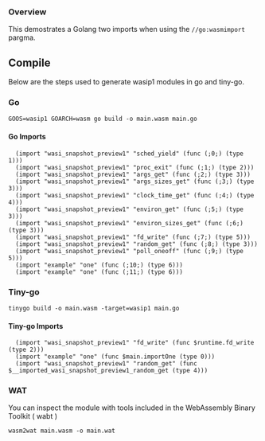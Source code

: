 ### Overview
This demostrates a Golang two imports when using the `//go:wasmimport` pargma. 

## Compile 
Below are the steps used to generate wasip1 modules in go and tiny-go. 

### Go 
`GOOS=wasip1 GOARCH=wasm go build -o main.wasm main.go`

#### Go Imports 

```
  (import "wasi_snapshot_preview1" "sched_yield" (func (;0;) (type 1)))
  (import "wasi_snapshot_preview1" "proc_exit" (func (;1;) (type 2)))
  (import "wasi_snapshot_preview1" "args_get" (func (;2;) (type 3)))
  (import "wasi_snapshot_preview1" "args_sizes_get" (func (;3;) (type 3)))
  (import "wasi_snapshot_preview1" "clock_time_get" (func (;4;) (type 4)))
  (import "wasi_snapshot_preview1" "environ_get" (func (;5;) (type 3)))
  (import "wasi_snapshot_preview1" "environ_sizes_get" (func (;6;) (type 3)))
  (import "wasi_snapshot_preview1" "fd_write" (func (;7;) (type 5)))
  (import "wasi_snapshot_preview1" "random_get" (func (;8;) (type 3)))
  (import "wasi_snapshot_preview1" "poll_oneoff" (func (;9;) (type 5)))
  (import "example" "one" (func (;10;) (type 6)))
  (import "example" "one" (func (;11;) (type 6)))
```


### Tiny-go 
`tinygo build -o main.wasm -target=wasip1 main.go`

#### Tiny-go Imports 

```
  (import "wasi_snapshot_preview1" "fd_write" (func $runtime.fd_write (type 2)))
  (import "example" "one" (func $main.importOne (type 0)))
  (import "wasi_snapshot_preview1" "random_get" (func $__imported_wasi_snapshot_preview1_random_get (type 4)))
```

### WAT 
You can inspect the module with tools included in the WebAssembly Binary Toolkit ( wabt )

`wasm2wat main.wasm -o main.wat`



